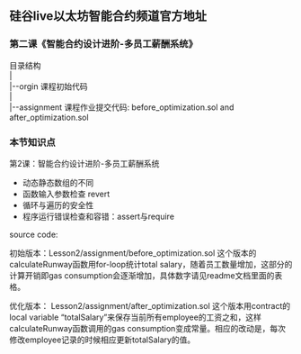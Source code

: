 ## 硅谷live以太坊智能合约频道官方地址

### 第二课《智能合约设计进阶-多员工薪酬系统》

目录结构
  <br/>|
  <br/>|--orgin 课程初始代码
  <br/>|
  <br/>|--assignment 课程作业提交代码: before_optimization.sol and after_optimization.sol
<br/> 
### 本节知识点
第2课：智能合约设计进阶-多员工薪酬系统
- 动态静态数组的不同
- 函数输入参数检查 revert
- 循环与遍历的安全性
- 程序运行错误检查和容错：assert与require


source code:

初始版本：Lesson2/assignment/before_optimization.sol
这个版本的calculateRunway函数用for-loop统计total salary，随着员工数量增加，这部分的计算开销即gas consumption会逐渐增加，具体数字请见readme文档里面的表格。

优化版本： Lesson2/assignment/after_optimization.sol
这个版本用contract的local variable “totalSalary”来保存当前所有employee的工资之和，这样calculateRunway函数调用的gas consumption变成常量。相应的改动是，每次修改employee记录的时候相应更新totalSalary的值。
